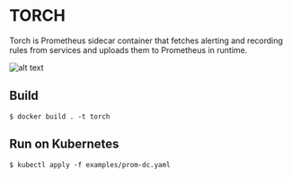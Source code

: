 # TORCH

Torch is Prometheus sidecar container that fetches alerting and recording rules from services and uploads them to Prometheus in runtime.

![alt text](https://github.com/shiroari/torch/raw/master/docs/images/arch.png)

## Build

```
$ docker build . -t torch
```

## Run on Kubernetes

```
$ kubectl apply -f examples/prom-dc.yaml
```


